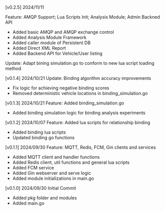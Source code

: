 [v0.2.5] 2024/11/11

Feature: AMQP Support; Lua Scripts Init; Analysis Module; Admin Backned API

- Added basic AMQP and AMQP exchange control
- Added Analysis Module Framework
- Added caller module of Persistent DB
- Added Direct XML Report
- Added Backend API for Vehicle/User listing

Update: Adapt bining simulation.go to conform to new lua script loading method

[v0.1.4] 2024/10/21
Update: Binding algorithm accuracy improvements
- Fix logic for achieving negative binding scores
- Removed deterministic vehicle locations in binding_simulation.go

[v0.1.3] 2024/10/21
Feature: Added binding_simulation.go
- Added binding simulation logic for binding analysis experiments

[v0.1.2] 2024/10/07
Feature: Added lua scripts for relationship binding
- Added binding lua scripts
- Updated binding go functions

[v0.1.1] 2024/09/30
Feature: MQTT, Redis, FCM, Gin clients and services
- Added MQTT client and handler functions
- Added Redis client, util functions and general lua scripts
- Added FCM service
- Added Gin webserver and serve logic
- Added module initializations in main.go

[v0.1.0] 2024/09/30
Initial Commit
- Added pkg folder and modules
- Added main.go